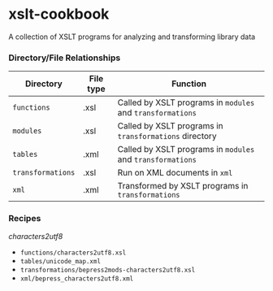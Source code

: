 # xslt-cookbook
A collection of XSLT programs for analyzing and transforming library data
### Directory/File Relationships

| Directory | File type | Function |
|-----------| -----------| -----------|
| ```functions``` | .xsl | Called by XSLT programs in ```modules``` and ```transformations``` |
| ```modules``` | .xsl | Called by XSLT programs in ```transformations``` directory |
| ```tables``` | .xml | Called by XSLT programs in ```modules``` and ```transformations``` |
| ```transformations``` | .xsl | Run on XML documents in ```xml```  |
| ```xml``` | .xml | Transformed by XSLT programs in ```transformations``` |
### Recipes
 
 *characters2utf8*
 * ```functions/characters2utf8.xsl```
 * ```tables/unicode_map.xml```
 * ```transformations/bepress2mods-characters2utf8.xsl```
 * ```xml/bepress_characters2utf8.xml```
